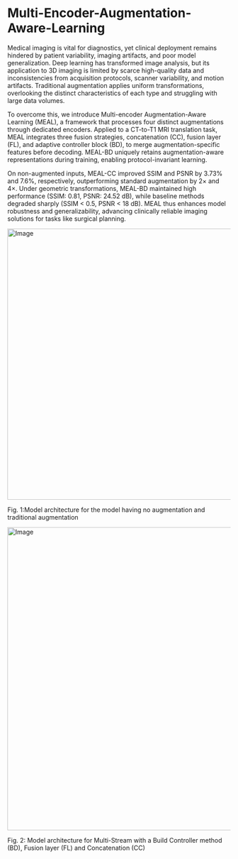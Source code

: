 # Multi-Encoder-Augmentation-Aware-Learning

Medical imaging is vital for diagnostics, yet clinical deployment remains hindered by patient variability, imaging artifacts, and poor model generalization. Deep learning has transformed image analysis, but its application to 3D imaging is limited by scarce high-quality data and inconsistencies from acquisition protocols, scanner variability, and motion artifacts. Traditional augmentation applies uniform transformations, overlooking the distinct characteristics of each type and struggling with large data volumes.

To overcome this, we introduce Multi-encoder Augmentation-Aware Learning (MEAL), a framework that processes four distinct augmentations through dedicated encoders. Applied to a CT-to-T1 MRI translation task, MEAL integrates three fusion strategies, concatenation (CC), fusion layer (FL), and adaptive controller block (BD), to merge augmentation-specific features before decoding. MEAL-BD uniquely retains augmentation-aware representations during training, enabling protocol-invariant learning.

On non-augmented inputs, MEAL-CC improved SSIM and PSNR by 3.73% and 7.6%, respectively, outperforming standard augmentation by 2× and 4×. Under geometric transformations, MEAL-BD maintained high performance (SSIM: 0.81, PSNR: 24.52 dB), while baseline methods degraded sharply (SSIM < 0.5, PSNR < 18 dB). MEAL thus enhances model robustness and generalizability, advancing clinically reliable imaging solutions for tasks like surgical planning.

<img width="611" alt="Image" src="https://github.com/user-attachments/assets/2ce4b937-3a9d-4157-859f-10e379843efe" />


Fig. 1:Model architecture for the model having no augmentation and traditional augmentation


<img width="683" alt="Image" src="https://github.com/user-attachments/assets/811fc579-a0d0-4ebf-bd2b-e47b48405647" />


Fig. 2: Model architecture for Multi-Stream with a Build Controller method (BD), Fusion layer (FL) and Concatenation (CC)
